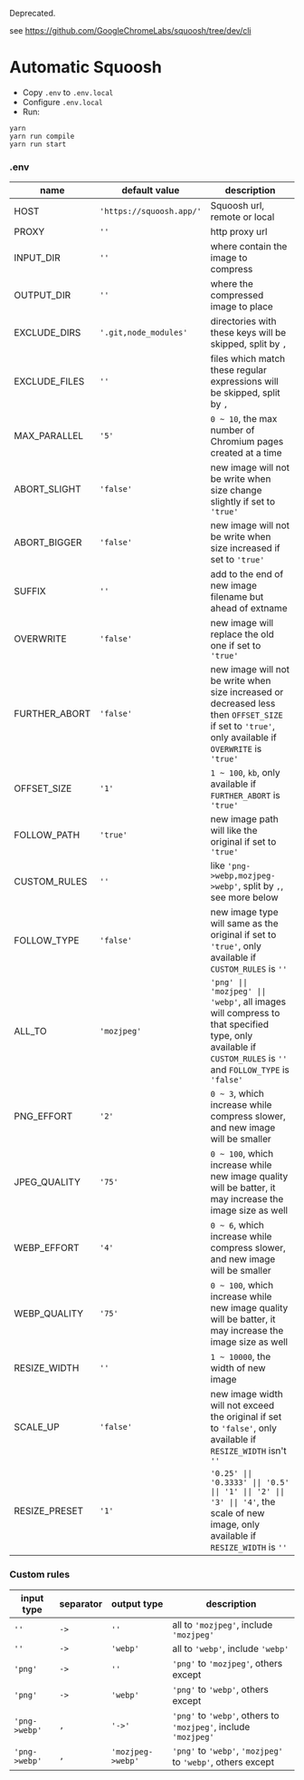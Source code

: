 Deprecated.

see https://github.com/GoogleChromeLabs/squoosh/tree/dev/cli

# Automatic Squoosh

- Copy `.env` to `.env.local`
- Configure `.env.local`
- Run:

```
yarn
yarn run compile
yarn run start
```

### .env

| name | default value | description |
| --- | --- | --- |
| HOST | `'https://squoosh.app/'` | Squoosh url, remote or local |
| PROXY | `''` | http proxy url |
| INPUT_DIR | `''` | where contain the image to compress |
| OUTPUT_DIR | `''` | where the compressed image to place |
| EXCLUDE_DIRS | `'.git,node_modules'` | directories with these keys will be skipped, split by `,` |
| EXCLUDE_FILES | `''` | files which match these regular expressions will be skipped, split by `,` |
| MAX_PARALLEL | `'5'` | `0 ~ 10`, the max number of Chromium pages created at a time |
| ABORT_SLIGHT | `'false'` | new image will not be write when size change slightly if set to `'true'` |
| ABORT_BIGGER | `'false'` | new image will not be write when size increased if set to `'true'` |
| SUFFIX | `''` | add to the end of new image filename but ahead of extname |
| OVERWRITE | `'false'` | new image will replace the old one if set to `'true'` |
| FURTHER_ABORT | `'false'` | new image will not be write when size increased or decreased less then `OFFSET_SIZE` if set to `'true'`, only available if `OVERWRITE` is `'true'` |
| OFFSET_SIZE | `'1'` | `1 ~ 100`, `kb`, only available if `FURTHER_ABORT` is `'true'` |
| FOLLOW_PATH | `'true'` | new image path will like the original if set to `'true'` |
| CUSTOM_RULES | `''` | like `'png->webp,mozjpeg->webp'`, split by `,`, see more below |
| FOLLOW_TYPE | `'false'` | new image type will same as the original if set to `'true'`, only available if `CUSTOM_RULES` is `''` |
| ALL_TO | `'mozjpeg'` | `'png' \|\| 'mozjpeg' \|\| 'webp'`, all images will compress to that specified type, only available if `CUSTOM_RULES` is `''` and `FOLLOW_TYPE` is `'false'` |
| PNG_EFFORT | `'2'` | `0 ~ 3`, which increase while compress slower, and new image will be smaller |
| JPEG_QUALITY | `'75'` | `0 ~ 100`, which increase while new image quality will be batter, it may increase the image size as well |
| WEBP_EFFORT | `'4'` | `0 ~ 6`, which increase while compress slower, and new image will be smaller |
| WEBP_QUALITY | `'75'` | `0 ~ 100`, which increase while new image quality will be batter, it may increase the image size as well |
| RESIZE_WIDTH | `''` | `1 ~ 10000`, the width of new image |
| SCALE_UP | `'false'` | new image width will not exceed the original if set to `'false'`, only available if `RESIZE_WIDTH` isn't `''` |
| RESIZE_PRESET | `'1'` | `'0.25' \|\| '0.3333' \|\| '0.5' \|\| '1' \|\| '2' \|\| '3' \|\| '4'`, the scale of new image, only available if `RESIZE_WIDTH` is `''` |

### Custom rules

| input type | separator | output type | description |
| --- | --- | --- | --- |
| `''` | `->` | `''` | all to `'mozjpeg'`, include `'mozjpeg'` |
| `''` | `->` | `'webp'` | all to `'webp'`, include `'webp'` |
| `'png'` | `->` | `''` | `'png'` to `'mozjpeg'`, others except |
| `'png'` | `->` | `'webp'` | `'png'` to `'webp'`, others except |
| `'png->webp'` | `,` | `'->'` | `'png'` to `'webp'`, others to `'mozjpeg'`, include `'mozjpeg'` |
| `'png->webp'` | `,` | `'mozjpeg->webp'` | `'png'` to `'webp'`, `'mozjpeg'` to `'webp'`, others except |
